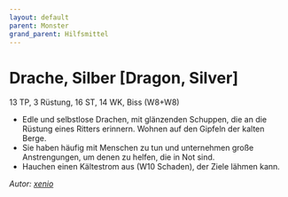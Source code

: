 ```yaml
---
layout: default
parent: Monster
grand_parent: Hilfsmittel
---
```


# Drache, Silber [Dragon, Silver]
13 TP, 3 Rüstung, 16 ST, 14 WK, Biss (W8+W8)
- Edle und selbstlose Drachen, mit glänzenden Schuppen, die an die Rüstung eines Ritters erinnern. Wohnen auf den Gipfeln der kalten Berge.
- Sie haben häufig mit Menschen zu tun und unternehmen große Anstrengungen, um denen zu helfen, die in Not sind.
- Hauchen einen Kältestrom aus (W10 Schaden), der Ziele lähmen kann.

*Autor: [xenio](https://xenioinabottle.blogspot.com)*